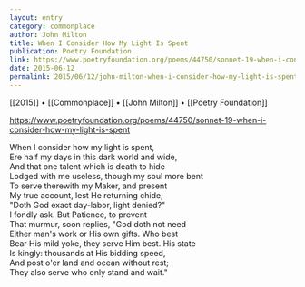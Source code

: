 ```yaml
---
layout: entry
category: commonplace
author: John Milton
title: When I Consider How My Light Is Spent
publication: Poetry Foundation
link: https://www.poetryfoundation.org/poems/44750/sonnet-19-when-i-consider-how-my-light-is-spent
date: 2015-06-12
permalink: 2015/06/12/john-milton-when-i-consider-how-my-light-is-spent
---
```


[[2015]] • [[Commonplace]] • [[John Milton]] • [[Poetry Foundation]]

https://www.poetryfoundation.org/poems/44750/sonnet-19-when-i-consider-how-my-light-is-spent

When I consider how my light is spent,
<br>Ere half my days in this dark world and wide,
<br>And that one talent which is death to hide
<br>Lodged with me useless, though my soul more bent
<br>To serve therewith my Maker, and present
<br>My true account, lest He returning chide;
<br>"Doth God exact day-labor, light denied?"
<br>I fondly ask. But Patience, to prevent
<br>That murmur, soon replies, "God doth not need
<br>Either man's work or His own gifts. Who best
<br>Bear His mild yoke, they serve Him best. His state
<br>Is kingly: thousands at His bidding speed,
<br>And post o'er land and ocean without rest;
<br>They also serve who only stand and wait." 

